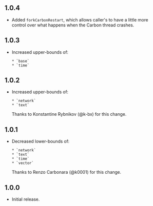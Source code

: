 ## 1.0.4

* Added `forkCarbonRestart`, which allows caller's to have a little more control over what happens when the Carbon thread crashes.

## 1.0.3

* Increased upper-bounds of:

      * `base`
      * `time`


## 1.0.2

* Increased upper-bounds of:

      * `network`
      * `text`

  Thanks to Konstantine Rybnikov (@k-bx) for this change.

## 1.0.1

* Decreased lower-bounds of:

      * `network`
      * `text`
      * `time`
      * `vector`

  Thanks to Renzo Carbonara (@k0001) for this change.

## 1.0.0

* Initial release.
